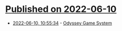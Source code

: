 # [Published on 2022-06-10](index.md)

* [2022-06-10, 10:55:34](https://news.ycombinator.com/item?id=31692341) - [Odyssey Game System](https://www.fabcollectibles.com/tv-video/game-consoles/magnavox-odyssey.html)
